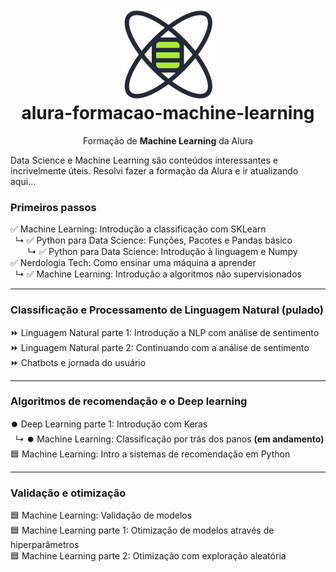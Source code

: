 <h1 align="center">
    <img src="./icon.png" align="center"></img>
    <br/>alura-formacao-machine-learning
</h1>
<p align="center">Formação de <strong>Machine Learning</strong> da Alura</p>

Data Science e Machine Learning são conteúdos interessantes e incrivelmente úteis. Resolvi fazer a formação da Alura e ir atualizando aqui...

### Primeiros passos
✅ Machine Learning: Introdução a classificação com SKLearn  
  ↳ ✅ Python para Data Science: Funções, Pacotes e Pandas básico  
       ↳ ✅ Python para Data Science: Introdução à linguagem e Numpy  
✅ Nerdologia Tech: Como ensinar uma máquina a aprender  
  ↳ ✅ Machine Learning: Introdução a algoritmos não supervisionados
  
---
### Classificação e Processamento de Linguagem Natural **(pulado)**
⏩ Linguagem Natural parte 1: Introdução a NLP com análise de sentimento  
⏩ Linguagem Natural parte 2: Continuando com a análise de sentimento  
⏩ Chatbots e jornada do usuário

---
### Algoritmos de recomendação e o Deep learning
⏺️ Deep Learning parte 1: Introdução com Keras  
  ↳ ⏺️ Machine Learning: Classificação por trás dos panos **(em andamento)**  
🟦 Machine Learning: Intro a sistemas de recomendação em Python

---
### Validação e otimização
🟦 Machine Learning: Validação de modelos  
🟦 Machine Learning parte 1: Otimização de modelos através de hiperparâmetros  
🟦 Machine Learning parte 2: Otimização com exploração aleatória

